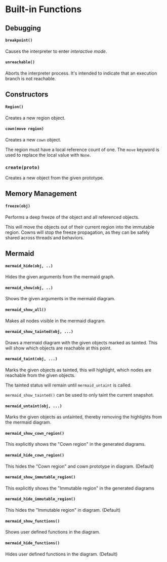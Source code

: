 # Built-in Functions

## Debugging

#### `breakpoint()`

Causes the interpreter to enter *interactive mode*.

#### `unreachable()`

Aborts the interpreter process. It's intended to indicate that an execution branch is not reachable.

## Constructors

#### `Region()`

Creates a new region object.

#### `cown(move region)`

Creates a new `cown` object.

The region must have a local reference count of one. The `move` keyword is used to replace the local value with `None`.

### `create(proto)`

Creates a new object from the given prototype.

## Memory Management

#### `freeze(obj)`

Performs a deep freeze of the object and all referenced objects.

This will move the objects out of their current region into the immutable region. Cowns will stop the freeze propagation, as they can be safely shared across threads and behaviors.

## Mermaid

#### `mermaid_hide(obj, ..)`

Hides the given arguments from the mermaid graph. 

#### `mermaid_show(obj, ..)`

Shows the given arguments in the mermaid diagram. 

#### `mermaid_show_all()`

Makes all nodes visible in the mermaid diagram.

#### `mermaid_show_tainted(obj, ...)`

Draws a mermaid diagram with the given objects marked as tainted. This will show which objects are reachable at this point.

#### `mermaid_taint(obj, ...)`

Marks the given objects as tainted, this will highlight, which nodes are reachable from the given objects.

The tainted status will remain until `mermaid_untaint` is called.

`mermaid_show_tainted()` can be used to only taint the current snapshot.

#### `mermaid_untaint(obj, ...)`

Marks the given objects as untainted, thereby removing the highlights from the mermaid diagram.

#### `mermaid_show_cown_region()`

This explicitly shows the "Cown region" in the generated diagrams.

#### `mermaid_hide_cown_region()`

This hides the "Cown region" and cown prototype in diagram. (Default)

#### `mermaid_show_immutable_region()`

This explicitly shows the "Immutable region" in the generated diagrams

#### `mermaid_hide_immutable_region()`

This hides the "Immutable region" in diagram. (Default)

#### `mermaid_show_functions()`

Shows user defined functions in the diagram.

#### `mermaid_hide_functions()`

Hides user defined functions in the diagram. (Default)

